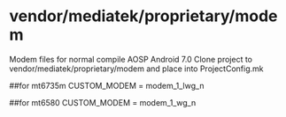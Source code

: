 # vendor/mediatek/proprietary/modem
Modem files for normal compile AOSP Android 7.0
 Clone project to vendor/mediatek/proprietary/modem and place into ProjectConfig.mk

##for mt6735m
CUSTOM_MODEM = modem_1_lwg_n

##for mt6580
CUSTOM_MODEM = modem_1_wg_n
